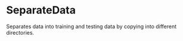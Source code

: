 # SeparateData
Separates data into training and testing data by copying into different directories.
